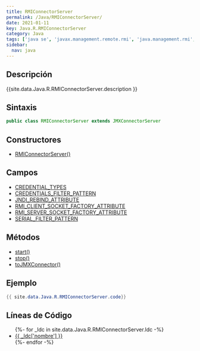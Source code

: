 ```yaml
---
title: RMIConnectorServer
permalink: /Java/RMIConnectorServer/
date: 2021-01-11
key: Java.R.RMIConnectorServer
category: Java
tags: ['java se', 'javax.management.remote.rmi', 'java.management.rmi', 'clase java', 'Java 1.5']
sidebar: 
  nav: java
---
```


## Descripción
{{site.data.Java.R.RMIConnectorServer.description }}

## Sintaxis
~~~java
public class RMIConnectorServer extends JMXConnectorServer
~~~

## Constructores
* [RMIConnectorServer()](/Java/RMIConnectorServer/RMIConnectorServer/)

## Campos
* [CREDENTIAL_TYPES](/Java/RMIConnectorServer/CREDENTIAL_TYPES)
* [CREDENTIALS_FILTER_PATTERN](/Java/RMIConnectorServer/CREDENTIALS_FILTER_PATTERN)
* [JNDI_REBIND_ATTRIBUTE](/Java/RMIConnectorServer/JNDI_REBIND_ATTRIBUTE)
* [RMI_CLIENT_SOCKET_FACTORY_ATTRIBUTE](/Java/RMIConnectorServer/RMI_CLIENT_SOCKET_FACTORY_ATTRIBUTE)
* [RMI_SERVER_SOCKET_FACTORY_ATTRIBUTE](/Java/RMIConnectorServer/RMI_SERVER_SOCKET_FACTORY_ATTRIBUTE)
* [SERIAL_FILTER_PATTERN](/Java/RMIConnectorServer/SERIAL_FILTER_PATTERN)

## Métodos
* [start()](/Java/RMIConnectorServer/start)
* [stop()](/Java/RMIConnectorServer/stop)
* [toJMXConnector()](/Java/RMIConnectorServer/toJMXConnector)

## Ejemplo
~~~java
{{ site.data.Java.R.RMIConnectorServer.code}}
~~~

## Líneas de Código
<ul>
{%- for _ldc in site.data.Java.R.RMIConnectorServer.ldc -%}
   <li>
       <a href="{{_ldc['url'] }}">{{ _ldc['nombre'] }}</a>
   </li>
{%- endfor -%}
</ul>
